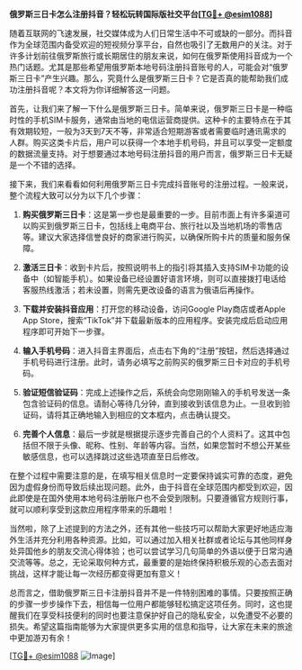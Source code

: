 **俄罗斯三日卡怎么注册抖音？轻松玩转国际版社交平台[[TG💪+ @esim1088](https://t.me/s/esim1088)]**

随着互联网的飞速发展，社交媒体成为人们日常生活中不可或缺的一部分。而抖音作为全球范围内备受欢迎的短视频分享平台，自然也吸引了无数用户的关注。对于许多计划前往俄罗斯旅行或长期居住的朋友来说，如何在俄罗斯使用抖音成为一个热门话题。尤其是那些希望用俄罗斯本地号码注册抖音账号的人，可能会对“俄罗斯三日卡”产生兴趣。那么，究竟什么是俄罗斯三日卡？它是否真的能帮助我们成功注册抖音呢？本文将为你详细解答这一问题。

首先，让我们来了解一下什么是俄罗斯三日卡。简单来说，俄罗斯三日卡是一种临时性的手机SIM卡服务，通常由当地的电信运营商提供。这种卡的主要特点在于其有效期较短，一般为3天到7天不等，非常适合短期游客或者需要临时通讯需求的人群。购买这类卡片后，用户可以获得一个本地手机号码，并且可以享受一定额度的数据流量支持。对于想要通过本地号码注册抖音的用户而言，俄罗斯三日卡无疑是一个不错的选择。

接下来，我们来看看如何利用俄罗斯三日卡完成抖音账号的注册过程。一般来说，整个流程大致可以分为以下几个步骤：

1. **购买俄罗斯三日卡**：这是第一步也是最重要的一步。目前市面上有许多渠道可以购买到俄罗斯三日卡，包括线上电商平台、旅行社以及当地机场的零售店等。建议大家选择信誉良好的商家进行购买，以确保所购卡片的质量和服务保障。

2. **激活三日卡**：收到卡片后，按照说明书上的指引将其插入支持SIM卡功能的设备中（如智能手机）。如果设备已经设置好语言环境，则可以直接拨打电话给客服热线激活；若未设置，则需先更改设备的语言为俄语后再操作。

3. **下载并安装抖音应用**：打开您的移动设备，访问Google Play商店或者Apple App Store，搜索“TikTok”并下载最新版本的应用程序。安装完成后启动应用程序即可开始下一步骤。

4. **输入手机号码**：进入抖音主界面后，点击右下角的“注册”按钮，然后选择通过手机号码进行注册。此时，请务必填写之前购买的俄罗斯三日卡对应的手机号码。

5. **验证短信验证码**：完成上述操作之后，系统会向您刚刚输入的手机号发送一条包含验证码的信息。请耐心等待几分钟，直到接收到该信息为止。一旦收到验证码，请将其正确地输入到相应的文本框内，点击确认提交。

6. **完善个人信息**：最后一步就是根据提示逐步完善自己的个人资料了。这其中包括但不限于头像、昵称、性别、年龄等内容。当然，如果您暂时不想公开某些敏感信息，也可以选择跳过这些选项直至日后修改。

在整个过程中需要注意的是，在填写相关信息时一定要保持诚实可靠的态度，避免因为虚假身份而导致后续出现问题。此外，由于抖音在全球范围内都受到欢迎，因此即使是在国外使用本地号码注册账户也不会受到限制。只要遵循官方规则行事，就可以顺利享受到这款应用程序带来的乐趣啦！

当然啦，除了上述提到的方法之外，还有其他一些技巧可以帮助大家更好地适应海外生活并充分利用各种资源。比如，可以通过加入相关社群或者论坛与其他同样身处异国他乡的朋友交流心得体验；也可以尝试学习几句简单的外语以便于日常沟通交流等等。总之，无论采取何种方式，最重要的是始终保持积极乐观的心态去面对挑战，这样才能让每一次经历都变得更加有意义！

总而言之，借助俄罗斯三日卡注册抖音并不是一件特别困难的事情。只要按照正确的步骤一步步操作下去，相信每一位用户都能够轻松搞定这项任务。同时，这也提醒我们在享受科技便利的同时也要注意保护好自己的隐私安全，以免遭受不必要的损失。希望这篇指南能够为大家提供更多实用的信息和指导，让大家在未来的旅途中更加游刃有余！

[[TG💪+ @esim1088](https://t.me/s/esim1088) ![Image](https://i.postimg.cc/4NQfJmqS/Snipaste-2025-05-13-00-14-12.png)]